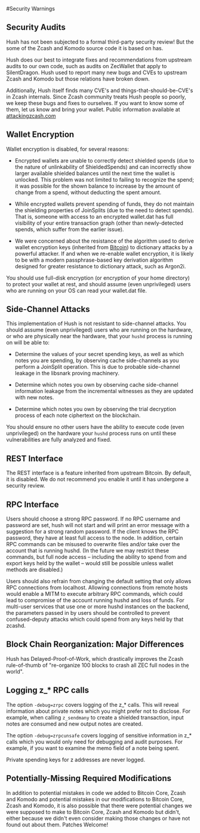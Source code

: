 #Security Warnings

## Security Audits

Hush has not been subjected to a formal third-party security review! But the
some of the Zcash and Komodo source code it is based on has.

Hush does our best to integrate fixes and recommendations from upstream audits
to our own code, such as audits on ZecWallet that apply to SilentDragon.
Hush used to report many new bugs and CVEs to upstream Zcash and Komodo but
those relations have broken down.

Additionally, Hush itself finds many CVE's and things-that-should-be-CVE's
in Zcash internals. Since Zcash community treats Hush people so poorly, we
keep these bugs and fixes to ourselves. If you want to know some of them,
let us know and bring your wallet. Public information available at
<a href="https://attackingzcash.com">attackingzcash.com</a>

## Wallet Encryption

Wallet encryption is disabled, for several reasons:

- Encrypted wallets are unable to correctly detect shielded spends (due to the
  nature of unlinkability of ShieldedSpends) and can incorrectly show larger
  available shielded balances until the next time the wallet is unlocked. This
  problem was not limited to failing to recognize the spend; it was possible for
  the shown balance to increase by the amount of change from a spend, without
  deducting the spent amount.

- While encrypted wallets prevent spending of funds, they do not maintain the
  shielding properties of JoinSplits (due to the need to detect spends). That
  is, someone with access to an encrypted wallet.dat has full visibility of
  your entire transaction graph (other than newly-detected spends, which suffer
  from the earlier issue).

- We were concerned about the resistance of the algorithm used to derive wallet
  encryption keys (inherited from [Bitcoin](https://bitcoin.org/en/secure-your-wallet))
  to dictionary attacks by a powerful attacker. If and when we re-enable wallet 
  encryption, it is likely to be with a modern passphrase-based key derivation 
  algorithm designed for greater resistance to dictionary attack, such as Argon2i.

You should use full-disk encryption (or encryption of your home directory) to
protect your wallet at rest, and should assume (even unprivileged) users who are
running on your OS can read your wallet.dat file.

## Side-Channel Attacks

This implementation of Hush is not resistant to side-channel attacks. You
should assume (even unprivileged) users who are running on the hardware, or who
are physically near the hardware, that your `hushd` process is running on will
be able to:

- Determine the values of your secret spending keys, as well as which notes you
  are spending, by observing cache side-channels as you perform a JoinSplit
  operation. This is due to probable side-channel leakage in the libsnark
  proving machinery.

- Determine which notes you own by observing cache side-channel information
  leakage from the incremental witnesses as they are updated with new notes.

- Determine which notes you own by observing the trial decryption process of
  each note ciphertext on the blockchain.

You should ensure no other users have the ability to execute code (even
unprivileged) on the hardware your `hushd` process runs on until these
vulnerabilities are fully analyzed and fixed.

## REST Interface

The REST interface is a feature inherited from upstream Bitcoin.  By default,
it is disabled. We do not recommend you enable it until it has undergone a
security review.

## RPC Interface

Users should choose a strong RPC password. If no RPC username and password are set, hush will not start and will print an error message with a suggestion for a strong random password. If the client knows the RPC password, they have at least full access to the node. In addition, certain RPC commands can be misused to overwrite files and/or take over the account that is running hushd. (In the future we may restrict these commands, but full node access – including the ability to spend from and export keys held by the wallet – would still be possible unless wallet methods are disabled.)

Users should also refrain from changing the default setting that only allows RPC connections from localhost. Allowing connections from remote hosts would enable a MITM to execute arbitrary RPC commands, which could lead to compromise of the account running hushd and loss of funds. For multi-user services that use one or more hushd instances on the backend, the parameters passed in by users should be controlled to prevent confused-deputy attacks which could spend from any keys held by that zcashd.

## Block Chain Reorganization: Major Differences

Hush has Delayed-Proof-of-Work, which drastically improves the Zcash rule-of-thumb of "re-organize 100 blocks to crash all ZEC full nodes in the world".

## Logging z_* RPC calls

The option `-debug=zrpc` covers logging of the z_* calls.  This will reveal information about private notes which you might prefer not to disclose.  For example, when calling `z_sendmany` to create a shielded transaction, input notes are consumed and new output notes are created.

The option `-debug=zrpcunsafe` covers logging of sensitive information in z_* calls which you would only need for debugging and audit purposes.  For example, if you want to examine the memo field of a note being spent.

Private spending keys for z addresses are never logged.

## Potentially-Missing Required Modifications

In addition to potential mistakes in code we added to Bitcoin Core, Zcash
and Komodo and potential mistakes in our modifications to Bitcoin Core, Zcash and Komodo, it is also possible
that there were potential changes we were supposed to make to Bitcoin Core, Zcash and Komodo but
didn't, either because we didn't even consider making those changes or have not found out about
them. Patches Welcome!
